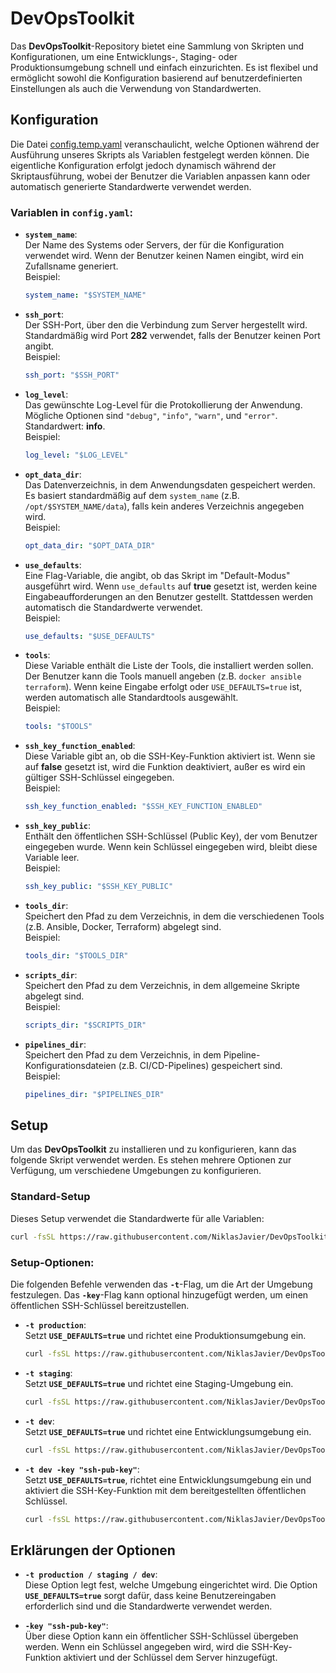 # DevOpsToolkit

Das **DevOpsToolkit**-Repository bietet eine Sammlung von Skripten und Konfigurationen, um eine Entwicklungs-, Staging- oder Produktionsumgebung schnell und einfach einzurichten. Es ist flexibel und ermöglicht sowohl die Konfiguration basierend auf benutzerdefinierten Einstellungen als auch die Verwendung von Standardwerten.

## Konfiguration

Die Datei [config.temp.yaml](https://github.com/NiklasJavier/DevOpsToolkit/blob/HEAD/environments/config.temp.yaml) veranschaulicht, welche Optionen während der Ausführung unseres Skripts als Variablen festgelegt werden können. Die eigentliche Konfiguration erfolgt jedoch dynamisch während der Skriptausführung, wobei der Benutzer die Variablen anpassen kann oder automatisch generierte Standardwerte verwendet werden.

### Variablen in `config.yaml`:

- **`system_name`**:  
  Der Name des Systems oder Servers, der für die Konfiguration verwendet wird. Wenn der Benutzer keinen Namen eingibt, wird ein Zufallsname generiert.  
  Beispiel:  
  ```yaml
  system_name: "$SYSTEM_NAME"
  ```

- **`ssh_port`**:  
  Der SSH-Port, über den die Verbindung zum Server hergestellt wird. Standardmäßig wird Port **282** verwendet, falls der Benutzer keinen Port angibt.  
  Beispiel:  
  ```yaml
  ssh_port: "$SSH_PORT"
  ```

- **`log_level`**:  
  Das gewünschte Log-Level für die Protokollierung der Anwendung. Mögliche Optionen sind `"debug"`, `"info"`, `"warn"`, und `"error"`. Standardwert: **info**.  
  Beispiel:  
  ```yaml
  log_level: "$LOG_LEVEL"
  ```

- **`opt_data_dir`**:  
  Das Datenverzeichnis, in dem Anwendungsdaten gespeichert werden. Es basiert standardmäßig auf dem `system_name` (z.B. `/opt/$SYSTEM_NAME/data`), falls kein anderes Verzeichnis angegeben wird.  
  Beispiel:  
  ```yaml
  opt_data_dir: "$OPT_DATA_DIR"
  ```

- **`use_defaults`**:  
  Eine Flag-Variable, die angibt, ob das Skript im "Default-Modus" ausgeführt wird. Wenn `use_defaults` auf **true** gesetzt ist, werden keine Eingabeaufforderungen an den Benutzer gestellt. Stattdessen werden automatisch die Standardwerte verwendet.  
  Beispiel:  
  ```yaml
  use_defaults: "$USE_DEFAULTS"
  ```

- **`tools`**:  
  Diese Variable enthält die Liste der Tools, die installiert werden sollen. Der Benutzer kann die Tools manuell angeben (z.B. `docker ansible terraform`). Wenn keine Eingabe erfolgt oder `USE_DEFAULTS=true` ist, werden automatisch alle Standardtools ausgewählt.  
  Beispiel:  
  ```yaml
  tools: "$TOOLS"
  ```

- **`ssh_key_function_enabled`**:  
  Diese Variable gibt an, ob die SSH-Key-Funktion aktiviert ist. Wenn sie auf **false** gesetzt ist, wird die Funktion deaktiviert, außer es wird ein gültiger SSH-Schlüssel eingegeben.  
  Beispiel:  
  ```yaml
  ssh_key_function_enabled: "$SSH_KEY_FUNCTION_ENABLED"
  ```

- **`ssh_key_public`**:  
  Enthält den öffentlichen SSH-Schlüssel (Public Key), der vom Benutzer eingegeben wurde. Wenn kein Schlüssel eingegeben wird, bleibt diese Variable leer.  
  Beispiel:  
  ```yaml
  ssh_key_public: "$SSH_KEY_PUBLIC"
  ```

- **`tools_dir`**:  
  Speichert den Pfad zu dem Verzeichnis, in dem die verschiedenen Tools (z.B. Ansible, Docker, Terraform) abgelegt sind.  
  Beispiel:  
  ```yaml
  tools_dir: "$TOOLS_DIR"
  ```

- **`scripts_dir`**:  
  Speichert den Pfad zu dem Verzeichnis, in dem allgemeine Skripte abgelegt sind.  
  Beispiel:  
  ```yaml
  scripts_dir: "$SCRIPTS_DIR"
  ```

- **`pipelines_dir`**:  
  Speichert den Pfad zu dem Verzeichnis, in dem Pipeline-Konfigurationsdateien (z.B. CI/CD-Pipelines) gespeichert sind.  
  Beispiel:  
  ```yaml
  pipelines_dir: "$PIPELINES_DIR"
  ```

## Setup

Um das **DevOpsToolkit** zu installieren und zu konfigurieren, kann das folgende Skript verwendet werden. Es stehen mehrere Optionen zur Verfügung, um verschiedene Umgebungen zu konfigurieren.

### Standard-Setup

Dieses Setup verwendet die Standardwerte für alle Variablen:

```bash
curl -fsSL https://raw.githubusercontent.com/NiklasJavier/DevOpsToolkit/dev/environments/get_devops_toolkit.sh | bash
```

### Setup-Optionen:

Die folgenden Befehle verwenden das **`-t`**-Flag, um die Art der Umgebung festzulegen. Das **`-key`**-Flag kann optional hinzugefügt werden, um einen öffentlichen SSH-Schlüssel bereitzustellen.

- **`-t production`**:  
  Setzt **`USE_DEFAULTS=true`** und richtet eine Produktionsumgebung ein.

  ```bash
  curl -fsSL https://raw.githubusercontent.com/NiklasJavier/DevOpsToolkit/dev/environments/get_devops_toolkit.sh | bash -s -- -t production
  ```

- **`-t staging`**:  
  Setzt **`USE_DEFAULTS=true`** und richtet eine Staging-Umgebung ein.

  ```bash
  curl -fsSL https://raw.githubusercontent.com/NiklasJavier/DevOpsToolkit/dev/environments/get_devops_toolkit.sh | bash -s -- -t staging
  ```

- **`-t dev`**:  
  Setzt **`USE_DEFAULTS=true`** und richtet eine Entwicklungsumgebung ein.

  ```bash
  curl -fsSL https://raw.githubusercontent.com/NiklasJavier/DevOpsToolkit/dev/environments/get_devops_toolkit.sh | bash -s -- -t dev
  ```

- **`-t dev -key "ssh-pub-key"`**:  
  Setzt **`USE_DEFAULTS=true`**, richtet eine Entwicklungsumgebung ein und aktiviert die SSH-Key-Funktion mit dem bereitgestellten öffentlichen Schlüssel.

  ```bash
  curl -fsSL https://raw.githubusercontent.com/NiklasJavier/DevOpsToolkit/dev/environments/get_devops_toolkit.sh | bash -s -- -t dev -key "ssh-pub-key"
  ```

## Erklärungen der Optionen

- **`-t production / staging / dev`**:  
  Diese Option legt fest, welche Umgebung eingerichtet wird. Die Option **`USE_DEFAULTS=true`** sorgt dafür, dass keine Benutzereingaben erforderlich sind und die Standardwerte verwendet werden.

- **`-key "ssh-pub-key"`**:  
  Über diese Option kann ein öffentlicher SSH-Schlüssel übergeben werden. Wenn ein Schlüssel angegeben wird, wird die SSH-Key-Funktion aktiviert und der Schlüssel dem Server hinzugefügt.